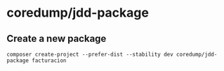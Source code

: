# coredump/jdd-package

## Create a new package
```
composer create-project --prefer-dist --stability dev coredump/jdd-package facturacion
```
